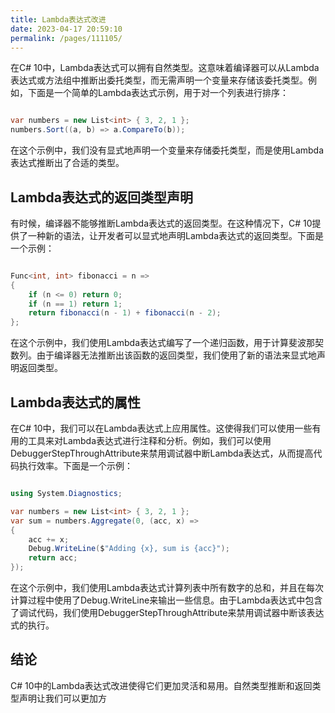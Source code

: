 ```yaml
---
title: Lambda表达式改进
date: 2023-04-17 20:59:10
permalink: /pages/111105/
---
```


在C# 10中，Lambda表达式可以拥有自然类型。这意味着编译器可以从Lambda表达式或方法组中推断出委托类型，而无需声明一个变量来存储该委托类型。例如，下面是一个简单的Lambda表达式示例，用于对一个列表进行排序：

```csharp

var numbers = new List<int> { 3, 2, 1 };
numbers.Sort((a, b) => a.CompareTo(b));
```



在这个示例中，我们没有显式地声明一个变量来存储委托类型，而是使用Lambda表达式推断出了合适的类型。
## Lambda表达式的返回类型声明

有时候，编译器不能够推断Lambda表达式的返回类型。在这种情况下，C# 10提供了一种新的语法，让开发者可以显式地声明Lambda表达式的返回类型。下面是一个示例：

```csharp

Func<int, int> fibonacci = n =>
{
    if (n <= 0) return 0;
    if (n == 1) return 1;
    return fibonacci(n - 1) + fibonacci(n - 2);
};
```



在这个示例中，我们使用Lambda表达式编写了一个递归函数，用于计算斐波那契数列。由于编译器无法推断出该函数的返回类型，我们使用了新的语法来显式地声明返回类型。
## Lambda表达式的属性

在C# 10中，我们可以在Lambda表达式上应用属性。这使得我们可以使用一些有用的工具来对Lambda表达式进行注释和分析。例如，我们可以使用DebuggerStepThroughAttribute来禁用调试器中断Lambda表达式，从而提高代码执行效率。下面是一个示例：

```csharp

using System.Diagnostics;

var numbers = new List<int> { 3, 2, 1 };
var sum = numbers.Aggregate(0, (acc, x) =>
{
    acc += x;
    Debug.WriteLine($"Adding {x}, sum is {acc}");
    return acc;
});
```



在这个示例中，我们使用Lambda表达式计算列表中所有数字的总和，并且在每次计算过程中使用了Debug.WriteLine来输出一些信息。由于Lambda表达式中包含了调试代码，我们使用DebuggerStepThroughAttribute来禁用调试器中断该表达式的执行。
## 结论

C# 10中的Lambda表达式改进使得它们更加灵活和易用。自然类型推断和返回类型声明让我们可以更加方

